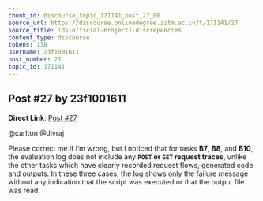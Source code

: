 ```yaml
---
chunk_id: discourse_topic_171141_post_27_00
source_url: https://discourse.onlinedegree.iitm.ac.in/t/171141/27
source_title: Tds-official-Project1-discrepencies
content_type: discourse
tokens: 138
username: 23f1001611
post_number: 27
topic_id: 171141
---
```


## Post #27 by 23f1001611

**Direct Link**: [Post #27](https://discourse.onlinedegree.iitm.ac.in/t/171141/27)

@carlton @Jivraj

Please correct me if I’m wrong, but I noticed that for tasks **B7**, **B8**, and **B10**, the evaluation log does not include any **`POST` or `GET` request traces**, unlike the other tasks which have clearly recorded request flows, generated code, and outputs. In these three cases, the log shows only the failure message without any indication that the script was executed or that the output file was read.

